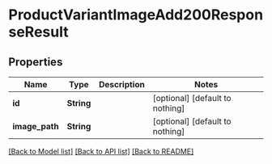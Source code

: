 # ProductVariantImageAdd200ResponseResult


## Properties
Name | Type | Description | Notes
------------ | ------------- | ------------- | -------------
**id** | **String** |  | [optional] [default to nothing]
**image_path** | **String** |  | [optional] [default to nothing]


[[Back to Model list]](../README.md#models) [[Back to API list]](../README.md#api-endpoints) [[Back to README]](../README.md)



